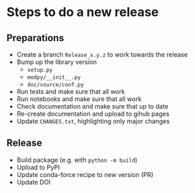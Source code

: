 # Steps to do a new release

## Preparations
- Create a branch `Release_x.y.z` to work towards the release
- Bump up the library version
    - `setup.py`
    - `medpy/__init__.py`
    - `doc/source/conf.py`
- Run tests and make sure that all work
- Run notebooks and make sure that all work
- Check documentation and make sure that up to date
- Re-create documentation and upload to gihub pages
- Update `CHANGES.txt`, highlighting only major changes

## Release
- Build package (e.g. with `python -m build`)
- Upload to PyPI
- Update conda-force recipe to new version (PR)
- Update DOI

